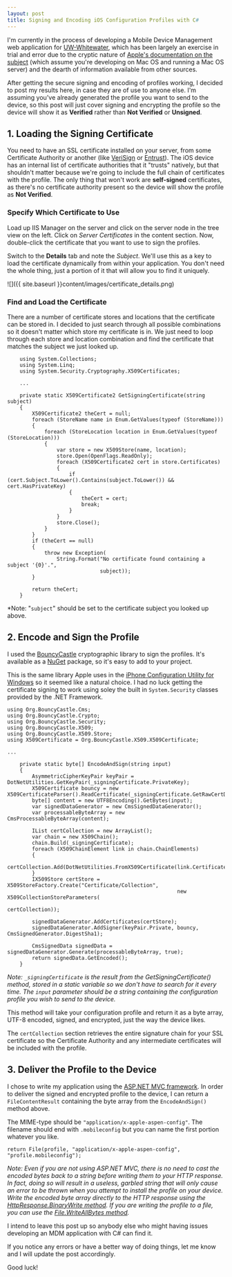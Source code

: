 ```yaml
---
layout: post
title: Signing and Encoding iOS Configuration Profiles with C#  
---
```

  
I'm currently in the process of developing a Mobile Device Management web application for <a href="http://www.uww.edu">UW-Whitewater</a>, which has been largely an exercise in trial and error due to the cryptic nature of <a href="http://www.apple.com/support/iphone/enterprise/">Apple's documentation on the subject</a> (which assume you're developing on Mac OS and running a Mac OS server) and the dearth of information available from other sources.

After getting the secure signing and encoding of profiles working, I decided to post my results here, in case they are of use to anyone else. I'm assuming you've already generated the profile you want to send to the device, so this post will just cover signing and encrypting the profile so the device will show it as <strong>Verified</strong> rather than <strong>Not Verified</strong> or <strong>Unsigned</strong>.

## 1. Loading the Signing Certificate

You need to have an SSL certificate installed on your server, from some Certificate Authority or another (like <a href="http://www.verisigninc.com/">VeriSign</a> or <a href="http://www.entrust.net/">Entrust</a>). The iOS device has an internal list of certificate authorities that it "trusts" natively, but that shouldn't matter because we're going to include the full chain of certificates with the profile. The only thing that won't work are <strong>self-signed</strong> certificates, as there's no certificate authority present so the device will show the profile as <strong>Not Verified</strong>.

### Specify Which Certificate to Use

Load up IIS Manager on the server and click on the server node in the tree view on the left. Click on <em>Server Certificates</em> in the content section. Now, double-click the certificate that you want to use to sign the profiles.

Switch to the <strong>Details</strong> tab and note the <em>Subject</em>. We'll use this as a key to load the certificate dynamically from within your application. You don't need the whole thing, just a portion of it that will allow you to find it uniquely.

![]({{ site.baseurl }}content/images/certificate_details.png)

### Find and Load the Certificate

There are a number of certificate stores and locations that the certificate can be stored in. I decided to just search through all possible combinations so it doesn't matter which store my certificate is in. We just need to loop through each store and location combination and find the certificate that matches the subject we just looked up.

<pre><code class="language-csharp">    using System.Collections;
    using System.Linq;
    using System.Security.Cryptography.X509Certificates;

    ...

    private static X509Certificate2 GetSigningCertificate(string subject)
    {
        X509Certificate2 theCert = null;
        foreach (StoreName name in Enum.GetValues(typeof (StoreName)))
        {
            foreach (StoreLocation location in Enum.GetValues(typeof (StoreLocation)))
            {
                var store = new X509Store(name, location);
                store.Open(OpenFlags.ReadOnly);
                foreach (X509Certificate2 cert in store.Certificates)
                {
                    if (cert.Subject.ToLower().Contains(subject.ToLower()) &amp;&amp; cert.HasPrivateKey)
                    {
                        theCert = cert;
                        break;
                    }
                }
                store.Close();
            }
        }
        if (theCert == null)
        {
            throw new Exception(
                String.Format("No certificate found containing a subject '{0}'.",
                              subject));
        }

        return theCert;
    }
</code></pre>

*Note: "<code lang="csharp">subject</code>" should be set to the certificate subject you looked up above.

## 2. Encode and Sign the Profile

I used the <a href="http://www.bouncycastle.org/csharp/">BouncyCastle</a> cryptographic library to sign the profiles. It's available as a <a href="http://nuget.org/">NuGet</a> package, so it's easy to add to your project.

This is the same library Apple uses in the <a href="http://support.apple.com/kb/DL1466">iPhone Configuration Utility for Windows</a> so it seemed like a natural choice. I had no luck getting the certificate signing to work using soley the built in <code lang="csharp">System.Security</code> classes provided by the .NET Framework.

<pre><code class="language-csharp">using Org.BouncyCastle.Cms;
using Org.BouncyCastle.Crypto;
using Org.BouncyCastle.Security;
using Org.BouncyCastle.X509;
using Org.BouncyCastle.X509.Store;
using X509Certificate = Org.BouncyCastle.X509.X509Certificate;

...

    private static byte[] EncodeAndSign(string input)
    {
        AsymmetricCipherKeyPair keyPair = DotNetUtilities.GetKeyPair(_signingCertificate.PrivateKey);
        X509Certificate bouncy = new X509CertificateParser().ReadCertificate(_signingCertificate.GetRawCertData());
        byte[] content = new UTF8Encoding().GetBytes(input);
        var signedDataGenerator = new CmsSignedDataGenerator();
        var processableByteArray = new CmsProcessableByteArray(content);

        IList certCollection = new ArrayList();
        var chain = new X509Chain();
        chain.Build(_signingCertificate);
        foreach (X509ChainElement link in chain.ChainElements)
        {
            certCollection.Add(DotNetUtilities.FromX509Certificate(link.Certificate));
        }
        IX509Store certStore = X509StoreFactory.Create("Certificate/Collection",
                                                       new X509CollectionStoreParameters(
                                                           certCollection));

        signedDataGenerator.AddCertificates(certStore);
        signedDataGenerator.AddSigner(keyPair.Private, bouncy, CmsSignedGenerator.DigestSha1);

        CmsSignedData signedData = signedDataGenerator.Generate(processableByteArray, true);
        return signedData.GetEncoded();
    }
</code></pre>

*Note: <code lang="csharp">_signingCertificate</code> is the result from the GetSigningCertificate() method, stored in a static variable so we don't have to search for it every time. The <code lang="csharp">input</code> parameter should be a string containing the configuration profile you wish to send to the device.*

This method will take your configuration profile and return it as a byte array, UTF-8 encoded, signed, and encrypted, just the way the device likes.

The <code lang="csharp">certCollection</code> section retrieves the entire signature chain for your SSL certificate so the Certificate Authority and any intermediate certificates will be included with the profile.

## 3. Deliver the Profile to the Device

I chose to write my application using the <a href="http://www.asp.net/mvc">ASP.NET MVC framework</a>. In order to deliver the signed and encrypted profile to the device, I can return a <code lang="csharp">FileContentResult</code> containing the byte array from the <code lang="csharp">EncodeAndSign()</code> method above.

The MIME-type should be <code lang="csharp">"application/x-apple-aspen-config"</code>. The filename should end with <code lang="csharp">.mobileconfig</code> but you can name the first portion whatever you like.

<pre><code class="language-csharp">return File(profile, "application/x-apple-aspen-config", "profile.mobileconfig");    
</code></pre>

*Note: Even if you are not using ASP.NET MVC, there is no need to cast the encoded bytes back to a string before writing them to your HTTP response. In fact, doing so will result in a useless, garbled string that will only cause an error to be thrown when you attempt to install the profile on your device. Write the encoded byte array directly to the HTTP response using the <a href="http://msdn.microsoft.com/en-us/library/system.web.httpresponse.binarywrite.aspx">HttpResponse.BinaryWrite method</a>. If you are writing the profile to a file, you can use the <a href="http://msdn.microsoft.com/en-us/library/system.io.file.writeallbytes.aspx">File.WriteAllBytes method</a>.*

I intend to leave this post up so anybody else who might having issues developing an MDM application with C# can find it.

If you notice any errors or have a better way of doing things, let me know and I will update the post accordingly.

Good luck!